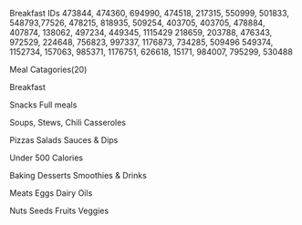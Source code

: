 Breakfast IDs
473844, 474360, 694990, 474518, 217315, 550999, 501833, 548793,77526, 478215,
818935, 509254, 403705, 403705, 478884, 407874, 138062, 497234, 449345, 1115429
218659, 203788, 476343, 972529, 224648, 756823, 997337, 1176873, 734285, 509496
549374, 1152734, 157063, 985371, 1176751, 626618, 15171, 984007, 795299, 530488

Meal Catagories(20)

Breakfast

Snacks
Full meals

Soups, Stews, Chili
Casseroles

Pizzas
Salads
Sauces & Dips

Under 500 Calories

Baking
Desserts
Smoothies & Drinks

Meats
Eggs
Dairy
Oils

Nuts
Seeds
Fruits
Veggies
